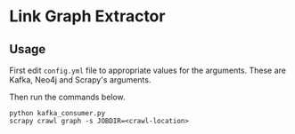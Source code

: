 # Link Graph Extractor

## Usage

First edit `config.yml` file to appropriate values for the arguments. These are Kafka, Neo4j and Scrapy's arguments.

Then run the commands below.

```
python kafka_consumer.py
scrapy crawl graph -s JOBDIR=<crawl-location>
```
